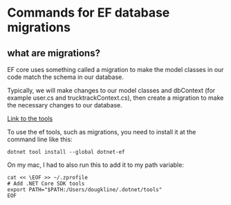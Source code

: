 # Commands for EF database migrations

## what are migrations?

EF core uses something called a migration to make the model classes in our code match the schema in our database.

Typically, we will make changes to our model classes and dbContext (for example user.cs and trucktrackContext.cs), then create a migration to make the necessary changes to our database.

[Link to the tools](https://docs.microsoft.com/en-us/ef/core/cli/dotnet)

To use the ef tools, such as migrations, you need to install it at the command line like this:

```shell
dotnet tool install --global dotnet-ef

```

On my mac, I had to also run this to add it to my path variable:
```shell
cat << \EOF >> ~/.zprofile
# Add .NET Core SDK tools
export PATH="$PATH:/Users/dougkline/.dotnet/tools"
EOF
```